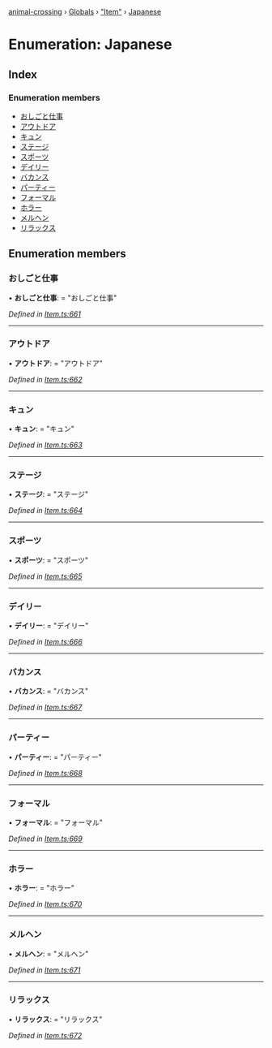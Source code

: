 [animal-crossing](../README.md) › [Globals](../globals.md) › ["Item"](../modules/_item_.md) › [Japanese](_item_.japanese.md)

# Enumeration: Japanese

## Index

### Enumeration members

* [おしごと仕事](_item_.japanese.md#おしごと仕事)
* [アウトドア](_item_.japanese.md#アウトドア)
* [キュン](_item_.japanese.md#キュン)
* [ステージ](_item_.japanese.md#ステージ)
* [スポーツ](_item_.japanese.md#スポーツ)
* [デイリー](_item_.japanese.md#デイリー)
* [バカンス](_item_.japanese.md#バカンス)
* [パーティー](_item_.japanese.md#パーティー)
* [フォーマル](_item_.japanese.md#フォーマル)
* [ホラー](_item_.japanese.md#ホラー)
* [メルヘン](_item_.japanese.md#メルヘン)
* [リラックス](_item_.japanese.md#リラックス)

## Enumeration members

###  おしごと仕事

• **おしごと仕事**: = "おしごと仕事"

*Defined in [Item.ts:661](https://github.com/Norviah/animal-crossing/blob/37c048c/module/types/Item.ts#L661)*

___

###  アウトドア

• **アウトドア**: = "アウトドア"

*Defined in [Item.ts:662](https://github.com/Norviah/animal-crossing/blob/37c048c/module/types/Item.ts#L662)*

___

###  キュン

• **キュン**: = "キュン"

*Defined in [Item.ts:663](https://github.com/Norviah/animal-crossing/blob/37c048c/module/types/Item.ts#L663)*

___

###  ステージ

• **ステージ**: = "ステージ"

*Defined in [Item.ts:664](https://github.com/Norviah/animal-crossing/blob/37c048c/module/types/Item.ts#L664)*

___

###  スポーツ

• **スポーツ**: = "スポーツ"

*Defined in [Item.ts:665](https://github.com/Norviah/animal-crossing/blob/37c048c/module/types/Item.ts#L665)*

___

###  デイリー

• **デイリー**: = "デイリー"

*Defined in [Item.ts:666](https://github.com/Norviah/animal-crossing/blob/37c048c/module/types/Item.ts#L666)*

___

###  バカンス

• **バカンス**: = "バカンス"

*Defined in [Item.ts:667](https://github.com/Norviah/animal-crossing/blob/37c048c/module/types/Item.ts#L667)*

___

###  パーティー

• **パーティー**: = "パーティー"

*Defined in [Item.ts:668](https://github.com/Norviah/animal-crossing/blob/37c048c/module/types/Item.ts#L668)*

___

###  フォーマル

• **フォーマル**: = "フォーマル"

*Defined in [Item.ts:669](https://github.com/Norviah/animal-crossing/blob/37c048c/module/types/Item.ts#L669)*

___

###  ホラー

• **ホラー**: = "ホラー"

*Defined in [Item.ts:670](https://github.com/Norviah/animal-crossing/blob/37c048c/module/types/Item.ts#L670)*

___

###  メルヘン

• **メルヘン**: = "メルヘン"

*Defined in [Item.ts:671](https://github.com/Norviah/animal-crossing/blob/37c048c/module/types/Item.ts#L671)*

___

###  リラックス

• **リラックス**: = "リラックス"

*Defined in [Item.ts:672](https://github.com/Norviah/animal-crossing/blob/37c048c/module/types/Item.ts#L672)*
